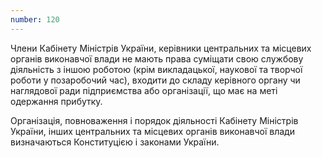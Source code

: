 ```yaml
---
number: 120
---
```


Члени Кабінету Міністрів України, керівники центральних та місцевих органів виконавчої влади не мають права суміщати
свою службову діяльність з іншою роботою (крім викладацької, наукової та творчої роботи у позаробочий час), входити до
складу керівного органу чи наглядової ради підприємства або організації, що має на меті одержання прибутку.

Організація, повноваження і порядок діяльності Кабінету Міністрів України, інших центральних та місцевих органів
виконавчої влади визначаються Конституцією і законами України.
